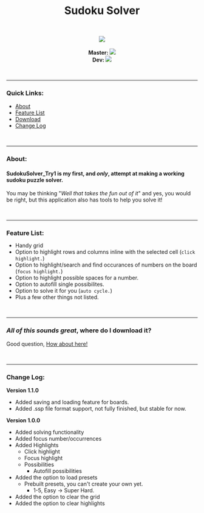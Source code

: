 <h1 align="center">Sudoku Solver</h1><br>
<p align="center">
  <a>
    <img src="https://github.com/thejonathanr/SudokuSolver/blob/master/SudokuSolverScreenView.PNG", align="center">
  </a>
  <br>
  <br><b>Master: </b><img src="https://travis-ci.org/thejonathanr/SudokuSolver.svg?branch=master">
  <br><b>Dev: </b><img src="https://travis-ci.org/thejonathanr/SudokuSolver.svg?branch=Dev">
</p><br>

---

### Quick Links:
- [About](#about)
- [Feature List](#features)
- [Download](https://github.com/thejonathanr/SudokuSolver/releases/latest)
- [Change Log](#log)

<br>

---

### About:
#### SudokuSolver_Try1 is my first, and *only*, attempt at making a working sudoku puzzle solver.

You may be thinking "*Well that takes the fun out of it*" and yes, you would be right, but this application also has tools to help you solve it!

<br>

---

<a id="features"></a>
<h3 style="margin-bottom: 0px">Feature List:</h3>

- Handy grid
- Option to highlight rows and columns inline with the selected cell (`click highlight.`)
- Option to highlight/search and find occurances of numbers on the board (`focus highlight.`)
- Option to highlight possible spaces for a number.
- Option to autofill single possibilites.
- Option to solve it for you (`auto cycle.`)
- Plus a few other things not listed.

<br>

---

<a id="download"></a>

### *All of this sounds great*, where do I **download** it?
Good question, [How about here!](https://github.com/thejonathanr/SudokuSolver/releases/latest)

<br>

---

<a id="log"></a>

### Change Log:
**Version 1.1.0**
- Added saving and loading feature for boards.
- Added .ssp file format support, not fully finished, but stable for now.

**Version 1.0.0**
- Added solving functionality
- Added focus number/occurrences
- Added Highlights
  - Click highlight
  - Focus highlight
  - Possibilities
    - Autofill possibilities
- Added the option to load presets
  - Prebuilt presets, you can't create your own yet.
    - 1-5, Easy -> Super Hard.
- Added the option to clear the grid
- Added the option to clear highlights
